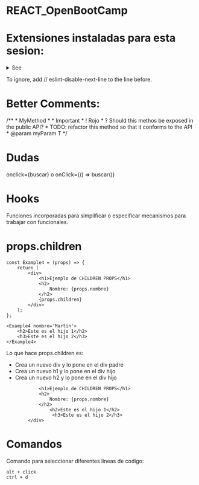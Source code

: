 # REACT_OpenBootCamp


# Extensiones instaladas para esta sesion: 
<details>

<summary> See </summary>

> Babel JavaScript: Dar color a codigo de JavaScript. 

> Better Comments: Dar color a comentarios de codigo. 

> Bracket Pair Visualizar donde abren y donde cierran cada parentensis. 

> Debugger for Java

> ES7 React/Redux/GraphQL/React-Native snippets: Snippet para hacer mas rapida la escritura. 

> ES7+ React/Redux/React-Native snippets

> ESLint Controlar las reglas si se aplican a nuestro codigo. Como en Package Json.

> Image Preview:Visualizar todas la referencias ruta de imagenes de lado derecho donde se encuentras los numeros del IDE: VSCODE

> JavaScript (ES6) code snippets

> JS JSX Snippets

> npm Intellisense: Completar de manera rapida los paquetes que se estaran utilizando. __reuire('');

> Path Intellisense: Autocomplet

> Version Lens

</details>

To ignore, add // eslint-disable-next-line to the line before.

# Better Comments:

/**
    * MyMethod
    * * Important
    * ! Rojo
    * ? Should this methos be exposed in the public API? 
    * TODO: refactor this method so that it conforms to the API
    * @param myParam T
*/ 

# Dudas 
onclick={buscar} o onClick={() => buscar()}


# Hooks
Funciones incorporadas para simplificar o especificar mecanismos para trabajar con funcionales.

# props.children


```
const Example4 = (props) => {
    return (
        <div>
            <h1>Ejemplo de CHILDREN PROPS</h1>
            <h2> 
                Nombre: {props.nombre}
            </h2>
            {props.children}
        </div>
    );
};
```

```
<Example4 nombre='Martin'>
    <h2>Este es el hijo 1</h2>
    <h3>Este es el hijo 2</h3>
</Example4>
```

Lo que hace props.children es: <br/>
- Crea un nuevo div y lo pone en el div padre <br/>
- Crea un nuevo h1 y lo pone en el div hijo <br/>   
- Crea un nuevo h2 y lo pone en el div hijo <br/>

```        <div>
            <h1>Ejemplo de CHILDREN PROPS</h1>
            <h2> 
                Nombre: {props.nombre}
            </h2>
                <h2>Este es el hijo 1</h2>
                 <h3>Este es el hijo 2</h3>
        </div>
```

# Comandos 
Comando para seleccionar diferentes lineas de codigo: 
```
alt + click 
ctrl + d 
```
